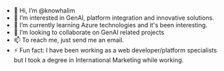 - 👋 Hi, I’m @knowhalim
- 👀 I’m interested in GenAI, platform integration and innovative solutions.
- 🌱 I’m currently learning Azure technologies and it's been interesting.
- 💞️ I’m looking to collaborate on GenAI related projects
- 📫 To reach me, just send me an email.
- ⚡ Fun fact: I have been working as a web developer/platform specialists but I took a degree in International Marketing while working.

<!---
knowhalim/knowhalim is a ✨ special ✨ repository because its `README.md` (this file) appears on your GitHub profile.
You can click the Preview link to take a look at your changes.
--->
